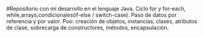 #Repositorio con mi desarrollo en el lenguaje Java. Ciclo for y for-each, while,arrays,condicionales(if-else / switch-case). Paso de datos por referencia y por valor. Poo: creación de objetos, instancias, clases, atributos de clase, sobrecarga de constructores, métodos, encapsulación.  
